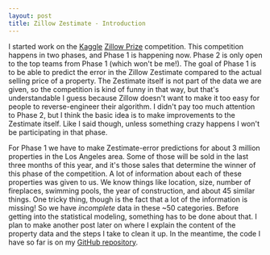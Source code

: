```yaml
---
layout: post
title: Zillow Zestimate - Introduction
---
```


I started work on the [Kaggle](https://www.kaggle.com/) [Zillow Prize](https://www.kaggle.com/c/zillow-prize-1) competition. This competition happens in two phases, and Phase 1 is happening now. Phase 2 is only open to the top teams from Phase 1 (which won't be me!). The goal of Phase 1 is to be able to predict the error in the Zillow Zestimate compared to the actual selling price of a property. The Zestimate itself is not part of the data we are given, so the competition is kind of funny in that way, but that's understandable I guess because Zillow doesn't want to make it too easy for people to reverse-engineer their algorithm. I didn't pay too much attention to Phase 2, but I think the basic idea is to make improvements to the Zestimate itself. Like I said though, unless something crazy happens I won't be participating in that phase.

For Phase 1 we have to make Zestimate-error predictions for about 3 million properties in the Los Angeles area. Some of those will be sold in the last three months of this year, and it's those sales that determine the winner of this phase of the competition. A lot of information about each of these properties was given to us. We know things like location, size, number of fireplaces, swimming pools, the year of construction, and about 45 similar things. One tricky thing, though is the fact that a lot of the information is missing! So we have _incomplete_ data in these ~50 categories. Before getting into the statistical modeling, something has to be done about that. I plan to make another post later on where I explain the content of the property data and the steps I take to clean it up.  In the meantime, the code I have so far is on my [GitHub repository](https://github.com/sleichen/Zillow). 
